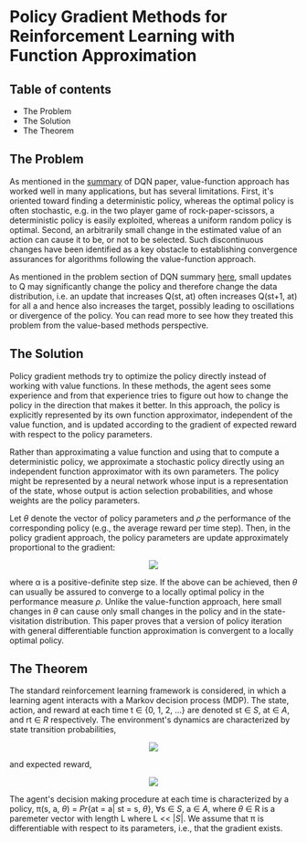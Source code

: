 # Policy Gradient Methods for Reinforcement Learning with Function Approximation

## Table of contents
+ The Problem
+ The Solution
+ The Theorem


## The Problem

As mentioned in the [summary](https://github.com/Neo-47/RL-in-a-Nutshell/tree/master/DQN%20/Human%20level%20control%20through%20deep%20RL) of DQN paper, value-function approach has worked well in 
many applications, but has several limitations. First, it's oriented toward finding
a deterministic policy, whereas the optimal policy is often stochastic, e.g. in the 
two player game of rock-paper-scissors, a deterministic policy is easily exploited,
whereas a uniform random policy is optimal. Second, an arbitrarily small change in the 
estimated value of an action can cause it to be, or not to be selected. Such discontinuous
changes have been identified as a key obstacle to establishing convergence assurances for 
algorithms following the value-function approach.

As mentioned in the problem section of DQN summary [here](https://github.com/Neo-47/RL-in-a-Nutshell/tree/master/DQN%20/Human%20level%20control%20through%20deep%20RL#the-problem), small updates to Q may significantly change the policy and therefore change the data distribution, i.e. an update that increases Q(st, at) often increases Q(st+1, at) for all a and hence also increases the target, possibly leading to oscillations or divergence of the policy. You can read more
to see how they treated this problem from the value-based methods perspective.

## The Solution

Policy gradient methods try to optimize the policy directly instead of working with 
value functions. In these methods, the agent sees some experience and from that
experience tries to figure out how to change the policy in the direction that makes
it better. In this approach, the policy is explicitly represented by its own function approximator,
independent of the value function, and is updated according to the gradient of expected 
reward with respect to the policy parameters.

Rather than approximating a value function and using that to compute a deterministic
policy, we approximate a stochastic policy directly using an independent function
approximator with its own parameters. The policy might be represented by a neural 
network whose input is a representation of the state, whose output is action selection
probabilities, and whose weights are the policy parameters.

Let *θ* denote the vector of policy parameters and *ρ* the performance of the corresponding
policy (e.g., the average reward per time step). Then, in the policy gradient approach, 
the policy parameters are update approximately proportional to the gradient:

<p align="center">
<img src = "https://user-images.githubusercontent.com/19307995/44950610-4731e580-ae4c-11e8-9b5c-8ada6e96ddd0.png">
</p>

where α is a positive-definite step size. If the above can be achieved, then *θ* can
usually be assured to converge to a locally optimal policy in the performance measure
*ρ*. Unlike the value-function approach, here small changes in *θ* can cause only small
changes in the policy and in the state-visitation distribution. This paper proves that
a version of policy iteration with general differentiable function approximation is
convergent to a locally optimal policy.

## The Theorem

The standard reinforcement learning framework is considered, in which a learning agent
interacts with a Markov decision process (MDP). The state, action, and reward at each
time t ∈ {0, 1, 2, ...} are denoted st ∈ *S*, at ∈ *A*, and rt ∈ *R* respectively.
The environment's dynamics are characterized by state transition probabilities, 

<p align="center">
<img src = "https://user-images.githubusercontent.com/19307995/44950981-d09ae500-ae57-11e8-90aa-76f6f5a2e1c8.png">
</p>

and expected reward,

<p align="center">
<img src = "https://user-images.githubusercontent.com/19307995/44950984-e01a2e00-ae57-11e8-9097-1d614d42440b.png">
</p>

The agent's decision making procedure at each time is characterized by a policy, 
π(s, a, *θ*) = *Pr*{at = a| st = s, *θ*}, ∀s ∈ *S*, a ∈ *A*, where *θ* ∈ R is a paremeter
vector with length L where L << |*S*|. We assume that π is differentiable with respect
to its parameters, i.e., that the gradient exists.















